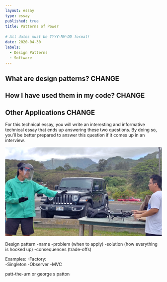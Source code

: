 ```yaml
---
layout: essay
type: essay
published: true
title: Patterns of Power

# All dates must be YYYY-MM-DD format!
date: 2020-04-30
labels:
  - Design Patterns
  - Software
---
```


## What are design patterns? CHANGE


## How I have used them in my code? CHANGE


## Other Applications CHANGE

For this technical essay, you will write an interesting and informative technical essay that ends up answering these two questions. By doing so, you’ll be better prepared to answer this question if it comes up in an interview.

<img class="ui large centered rounded image" src="../images/ethics-droneSafety-cropped.jpg">

Design pattern
-name
-problem (when to apply)
-solution (how everything is hooked up)
-consequences (trade-offs)

Examples:
-Factory:  
-Singleton
-Observer
-MVC

patt-the-urn
or george s patton
